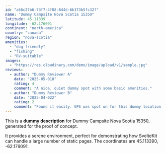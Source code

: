 ```yaml
---
id: "a66c27b6-73f7-4f08-844d-6b373b5fc32f"
name: "Dummy Campsite Nova Scotia 15350"
latitude: 45.11339
longitude: -62.176091
continent: "north-america"
country: "canada"
region: "nova-scotia"
amenities:
  - "dog-friendly"
  - "fishing"
  - "RV-suitable"
images:
  - "https://res.cloudinary.com/demo/image/upload/v1/sample.jpg"
reviews:
  - author: "Dummy Reviewer A"
    date: "2025-05-018"
    rating: 4
    comment: "A nice, quiet dummy spot with some basic amenities."
  - author: "Dummy Reviewer B"
    date: "2025-04-022"
    rating: 2
    comment: "Found it easily. GPS was spot on for this dummy location."
---
```


This is a **dummy description** for Dummy Campsite Nova Scotia 15350, generated for the proof of concept.

It provides a serene environment, perfect for demonstrating how SvelteKit can handle a large number of static pages. The coordinates are 45.113390, -62.176091.
